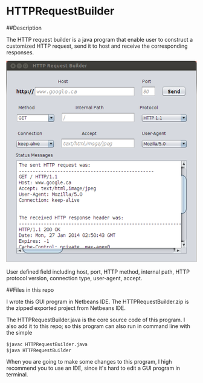 HTTPRequestBuilder
==================

##Description

The HTTP request builder is a java program that enable user to construct a customized HTTP request, send it to host  and receive the corresponding responses.

![ScreenShot](./ScreenShot.png "HTTP Request Builder")

User defined field including host, port, HTTP method, internal path, HTTP protocol version, connection type, user-agent, accept.

##Files in this repo

I wrote this GUI program in Netbeans IDE. The HTTPRequestBuilder.zip is the zipped exported project from Netbeans IDE. 

The HTTPRequestBuilder.java is the core source code of this program. I also add it to this repo; so this program can also run in command line with the simple 
	
	$javac HTTPRequestBuilder.java 
	$java HTTPRequestBuilder

When you are going to make some changes to this program, I high recommend you to use an IDE, since it's hard to edit a GUI program in terminal.